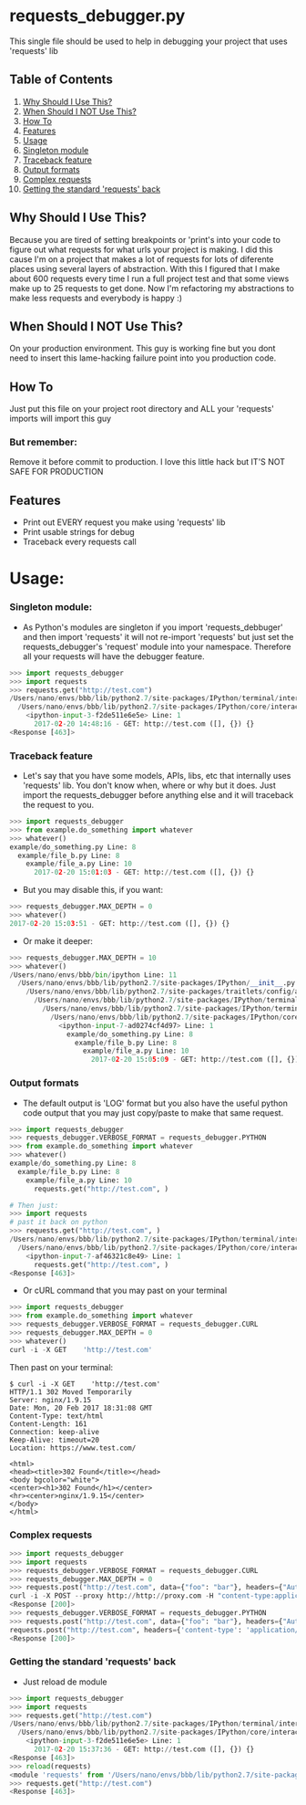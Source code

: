 # requests_debugger.py

This single file should be used to help in debugging your project that uses 'requests' lib


## Table of Contents
1. [Why Should I Use This?](#why-should-i-use-this?)
2. [When Should I NOT Use This?](#when-should-i-not-use-this)
3. [How To](#how-to)
4. [Features](#features)
5. [Usage](#usage)
  1. [Singleton module](#singleton-module)
  2. [Traceback feature](#traceback-feature)
  3. [Output formats](#output-formats)
  4. [Complex requests](#complex-requests)
  5. [Getting the standard 'requests' back](#getting-the-standard-requests-back)

## Why Should I Use This?

Because you are tired of setting breakpoints or 'print's into your code to figure out what requests for what urls your project is making.
I did this cause I'm on a project that makes a lot of requests for lots of diferente places using several layers of abstraction.
With this I figured that I make about 600 requests every time I run a full project test and that some views make up to 25 requests to get done. Now I'm refactoring my abstractions to make less requests and everybody is happy :)

## When Should I NOT Use This?

On your production environment. This guy is working fine but you dont need to insert this lame-hacking failure point into you production code.


## How To

Just put this file on your project root directory and ALL your 'requests' imports will import this guy

### But remember:

Remove it before commit to production. I love this little hack but IT'S NOT SAFE FOR PRODUCTION


## Features

- Print out EVERY request you make using 'requests' lib
- Print usable strings for debug
- Traceback every requests call

# Usage:

### Singleton module:
- As Python's modules are singleton if you import 'requests_debbuger' and then import 'requests' it will not re-import 'requests' but just set the requests_debugger's 'request' module into your namespace. Therefore all your requests will have the debugger feature.

```python
>>> import requests_debugger
>>> import requests
>>> requests.get("http://test.com")
/Users/nano/envs/bbb/lib/python2.7/site-packages/IPython/terminal/interactiveshell.py Line: 431
  /Users/nano/envs/bbb/lib/python2.7/site-packages/IPython/core/interactiveshell.py Line: 2881
    <ipython-input-3-f2de511e6e5e> Line: 1
      2017-02-20 14:48:16 - GET: http://test.com ([], {}) {}
<Response [463]>
```

### Traceback feature
- Let's say that you have some models, APIs, libs, etc that internally uses 'requests' lib. You don't know when, where or why but it does. Just import the requests_debugger before anything else and it will traceback the request to you.

```python
>>> import requests_debugger
>>> from example.do_something import whatever
>>> whatever()
example/do_something.py Line: 8
  example/file_b.py Line: 8
    example/file_a.py Line: 10
      2017-02-20 15:01:03 - GET: http://test.com ([], {}) {}
```

- But you may disable this, if you want:

```python
>>> requests_debugger.MAX_DEPTH = 0
>>> whatever()
2017-02-20 15:03:51 - GET: http://test.com ([], {}) {}
```

- Or make it deeper:

```python
>>> requests_debugger.MAX_DEPTH = 10
>>> whatever()
/Users/nano/envs/bbb/bin/ipython Line: 11
  /Users/nano/envs/bbb/lib/python2.7/site-packages/IPython/__init__.py Line: 119
    /Users/nano/envs/bbb/lib/python2.7/site-packages/traitlets/config/application.py Line: 658
      /Users/nano/envs/bbb/lib/python2.7/site-packages/IPython/terminal/ipapp.py Line: 348
        /Users/nano/envs/bbb/lib/python2.7/site-packages/IPython/terminal/interactiveshell.py Line: 431
          /Users/nano/envs/bbb/lib/python2.7/site-packages/IPython/core/interactiveshell.py Line: 2881
            <ipython-input-7-ad0274cf4d97> Line: 1
              example/do_something.py Line: 8
                example/file_b.py Line: 8
                  example/file_a.py Line: 10
                    2017-02-20 15:05:09 - GET: http://test.com ([], {}) {}

```

### Output formats
- The default output is 'LOG' format but you also have the useful python code output that you may just copy/paste to make that same request.

```python
>>> import requests_debugger
>>> requests_debugger.VERBOSE_FORMAT = requests_debugger.PYTHON
>>> from example.do_something import whatever
>>> whatever()
example/do_something.py Line: 8
  example/file_b.py Line: 8
    example/file_a.py Line: 10
      requests.get("http://test.com", )

# Then just:
>>> import requests
# past it back on python
>>> requests.get("http://test.com", )
/Users/nano/envs/bbb/lib/python2.7/site-packages/IPython/terminal/interactiveshell.py Line: 431
  /Users/nano/envs/bbb/lib/python2.7/site-packages/IPython/core/interactiveshell.py Line: 2881
    <ipython-input-7-af46321c8e49> Line: 1
      requests.get("http://test.com", )
<Response [463]>
```

- Or cURL command that you may past on your terminal

```python
>>> import requests_debugger
>>> from example.do_something import whatever
>>> requests_debugger.VERBOSE_FORMAT = requests_debugger.CURL
>>> requests_debugger.MAX_DEPTH = 0
>>> whatever()
curl -i -X GET    'http://test.com'
```
Then past on your terminal:
```shell
$ curl -i -X GET    'http://test.com'
HTTP/1.1 302 Moved Temporarily
Server: nginx/1.9.15
Date: Mon, 20 Feb 2017 18:31:08 GMT
Content-Type: text/html
Content-Length: 161
Connection: keep-alive
Keep-Alive: timeout=20
Location: https://www.test.com/

<html>
<head><title>302 Found</title></head>
<body bgcolor="white">
<center><h1>302 Found</h1></center>
<hr><center>nginx/1.9.15</center>
</body>
</html>
```

### Complex requests
```python
>>> import requests_debugger
>>> import requests
>>> requests_debugger.VERBOSE_FORMAT = requests_debugger.CURL
>>> requests_debugger.MAX_DEPTH = 0
>>> requests.post("http://test.com", data={"foo": "bar"}, headers={"Authorization": "Basic IUYihda", 'content-type': 'application/json'}, proxies={"http": "http://proxy.com"}, cookies={"bar": "foo"})
curl -i -X POST --proxy http://http://proxy.com -H "content-type:application/json" -H "Authorization:Basic IUYihda" -H "Cookie:bar=foo" -d '{"foo": "bar"}' 'http://test.com'
<Response [200]>
>>> requests_debugger.VERBOSE_FORMAT = requests_debugger.PYTHON
>>> requests.post("http://test.com", data={"foo": "bar"}, headers={"Authorization": "Basic IUYihda", 'content-type': 'application/json'}, proxies={"http": "http://proxy.com"}, cookies={"bar": "foo"})
requests.post("http://test.com", headers={'content-type': 'application/json', 'Authorization': 'Basic IUYihda'}, cookies={'bar': 'foo'}, proxies={'http': 'http://proxy.com'}, data={'foo': 'bar'})
<Response [200]>
```

### Getting the standard 'requests' back
- Just reload de module
```python
>>> import requests_debugger
>>> import requests
>>> requests.get("http://test.com")
/Users/nano/envs/bbb/lib/python2.7/site-packages/IPython/terminal/interactiveshell.py Line: 431
  /Users/nano/envs/bbb/lib/python2.7/site-packages/IPython/core/interactiveshell.py Line: 2881
    <ipython-input-3-f2de511e6e5e> Line: 1
      2017-02-20 15:37:36 - GET: http://test.com ([], {}) {}
<Response [463]>
>>> reload(requests)
<module 'requests' from '/Users/nano/envs/bbb/lib/python2.7/site-packages/requests/__init__.pyc'>
>>> requests.get("http://test.com")
<Response [463]>
```